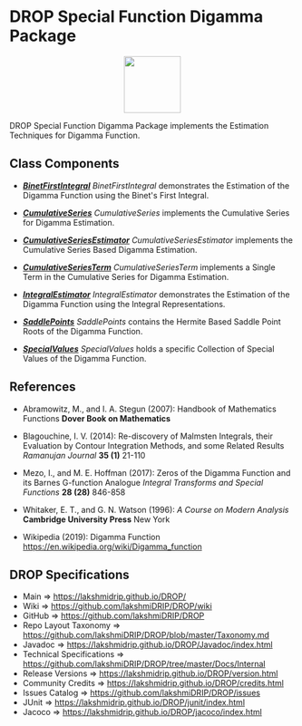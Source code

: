 # DROP Special Function Digamma Package

<p align="center"><img src="https://github.com/lakshmiDRIP/DROP/blob/master/DRIP_Logo.gif?raw=true" width="100"></p>

DROP Special Function Digamma Package implements the Estimation Techniques for Digamma Function.


## Class Components

 * [***BinetFirstIntegral***](https://github.com/lakshmiDRIP/DROP/tree/master/src/main/java/org/drip/specialfunction/digamma/BinetFirstIntegral.java)
 <i>BinetFirstIntegral</i> demonstrates the Estimation of the Digamma Function using the Binet's First Integral.

 * [***CumulativeSeries***](https://github.com/lakshmiDRIP/DROP/tree/master/src/main/java/org/drip/specialfunction/digamma/CumulativeSeries.java)
 <i>CumulativeSeries</i> implements the Cumulative Series for Digamma Estimation.

 * [***CumulativeSeriesEstimator***](https://github.com/lakshmiDRIP/DROP/tree/master/src/main/java/org/drip/specialfunction/digamma/CumulativeSeriesEstimator.java)
 <i>CumulativeSeriesEstimator</i> implements the Cumulative Series Based Digamma Estimation.

 * [***CumulativeSeriesTerm***](https://github.com/lakshmiDRIP/DROP/tree/master/src/main/java/org/drip/specialfunction/digamma/CumulativeSeriesTerm.java)
 <i>CumulativeSeriesTerm</i> implements a Single Term in the Cumulative Series for Digamma Estimation.

 * [***IntegralEstimator***](https://github.com/lakshmiDRIP/DROP/tree/master/src/main/java/org/drip/specialfunction/digamma/IntegralEstimator.java)
 <i>IntegralEstimator</i> demonstrates the Estimation of the Digamma Function using the Integral Representations.

 * [***SaddlePoints***](https://github.com/lakshmiDRIP/DROP/tree/master/src/main/java/org/drip/specialfunction/digamma/SaddlePoints.java)
 <i>SaddlePoints</i> contains the Hermite Based Saddle Point Roots of the Digamma Function.

 * [***SpecialValues***](https://github.com/lakshmiDRIP/DROP/tree/master/src/main/java/org/drip/specialfunction/digamma/SpecialValues.java)
 <i>SpecialValues</i> holds a specific Collection of Special Values of the Digamma Function.


## References

 * Abramowitz, M., and I. A. Stegun (2007): Handbook of Mathematics Functions <b>Dover Book on Mathematics</b>

 * Blagouchine, I. V. (2014): Re-discovery of Malmsten Integrals, their Evaluation by Contour Integration Methods, and some Related Results <i>Ramanujan Journal</i> <b>35 (1)</b> 21-110

 * Mezo, I., and M. E. Hoffman (2017): Zeros of the Digamma Function and its Barnes G-function Analogue <i>Integral Transforms and Special Functions</i> <b>28 (28)</b> 846-858

 * Whitaker, E. T., and G. N. Watson (1996): <i>A Course on Modern Analysis</i> <b>Cambridge University Press</b> New York

 * Wikipedia (2019): Digamma Function https://en.wikipedia.org/wiki/Digamma_function


## DROP Specifications

 * Main                     => https://lakshmidrip.github.io/DROP/
 * Wiki                     => https://github.com/lakshmiDRIP/DROP/wiki
 * GitHub                   => https://github.com/lakshmiDRIP/DROP
 * Repo Layout Taxonomy     => https://github.com/lakshmiDRIP/DROP/blob/master/Taxonomy.md
 * Javadoc                  => https://lakshmidrip.github.io/DROP/Javadoc/index.html
 * Technical Specifications => https://github.com/lakshmiDRIP/DROP/tree/master/Docs/Internal
 * Release Versions         => https://lakshmidrip.github.io/DROP/version.html
 * Community Credits        => https://lakshmidrip.github.io/DROP/credits.html
 * Issues Catalog           => https://github.com/lakshmiDRIP/DROP/issues
 * JUnit                    => https://lakshmidrip.github.io/DROP/junit/index.html
 * Jacoco                   => https://lakshmidrip.github.io/DROP/jacoco/index.html
